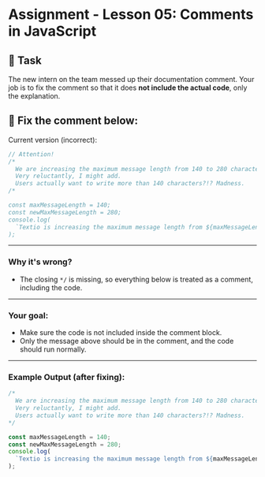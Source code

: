 # Assignment - Lesson 05: Comments in JavaScript

## 🧠 Task

The new intern on the team messed up their documentation comment. Your job is to fix the comment so that it does **not include the actual code**, only the explanation.

## 🔧 Fix the comment below:

Current version (incorrect):

```js
// Attention!
/*
  We are increasing the maximum message length from 140 to 280 characters.
  Very reluctantly, I might add.
  Users actually want to write more than 140 characters?!? Madness.
/*

const maxMessageLength = 140;
const newMaxMessageLength = 280;
console.log(
  `Textio is increasing the maximum message length from ${maxMessageLength} to ${newMaxMessageLength} characters.`,
);
```
---
###  Why it's wrong?
- The closing `*/` is missing, so everything below is treated as a comment, including the code.
---
### Your goal:
- Make sure the code is not included inside the comment block.
- Only the message above should be in the comment, and the code should run normally.
---
### Example Output (after fixing):
```js
/*
  We are increasing the maximum message length from 140 to 280 characters.
  Very reluctantly, I might add.
  Users actually want to write more than 140 characters?!? Madness.
*/

const maxMessageLength = 140;
const newMaxMessageLength = 280;
console.log(
  `Textio is increasing the maximum message length from ${maxMessageLength} to ${newMaxMessageLength} characters.`,
);
```





